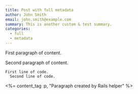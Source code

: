 ```yaml
---
title: Post with full metadata
author: John Smith
email: john.smith@example.com
summary: This is another custom & test summary.
categories:
  - full
  - metadata
---
```


First paragraph of content.

<!--more-->

Second paragraph of content.

    First line of code.
      Second line of code.

<%= content_tag :p, "Paragraph created by Rails helper" %>
